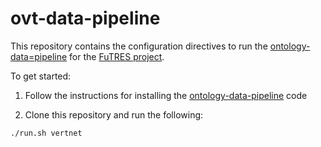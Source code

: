 # ovt-data-pipeline

This repository contains the configuration directives to run the 
[ontology-data=pipeline](https://github.com/biocodellc/ontology-data-pipeline) for the
[FuTRES project](https://futres.org/).

To get started:
 1. Follow the instructions for installing the [ontology-data-pipeline](https://github.com/biocodellc/ontology-data-pipeline) code

 2. Clone this repository and run the following:

```
./run.sh vertnet
```

